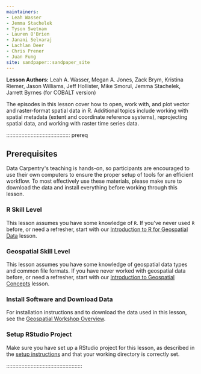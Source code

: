 ```yaml
---
maintainers:
- Leah Wasser
- Jemma Stachelek
- Tyson Swetnam
- Lauren O'Brien
- Janani Selvaraj
- Lachlan Deer
- Chris Prener
- Juan Fung
site: sandpaper::sandpaper_site
---
```


**Lesson Authors:** Leah A. Wasser, Megan A. Jones, Zack Brym, Kristina Riemer, Jason Williams, Jeff Hollister,  Mike Smorul, Jemma Stachelek, Jarrett Byrnes (for COBALT version)

The episodes in this lesson cover how to open, work with, and plot
vector and raster-format spatial data in R. Additional topics include
working with spatial metadata (extent and coordinate reference systems),
reprojecting spatial data, and working with raster time series data.

::::::::::::::::::::::::::::::::::::::::::  prereq

## Prerequisites

Data Carpentry's teaching is hands-on, so participants are encouraged
to use their own computers to ensure the proper setup of tools for an
efficient workflow. To most effectively use these materials, please
make sure to download the data and install everything before
working through this lesson.

### R Skill Level

This lesson assumes you have some knowledge of `R`. If you've never
used `R` before, or need a refresher, start with our
[Introduction to R for Geospatial Data](http://casco-cobalt.github.io/r-intro-geospatial/)
lesson.

### Geospatial Skill Level

This lesson assumes you have some knowledge of geospatial data types
and common file formats. If you have never worked with geospatial
data before, or need a refresher, start with our
[Introduction to Geospatial Concepts](http://casco-cobalt.github.io/organization-geospatial/)
lesson.

### Install Software and Download Data

For installation instructions and to download the data used in this
lesson, see the
[Geospatial Workshop Overview](http://casco-cobalt.github.io/geospatial-workshop/#setup).

### Setup RStudio Project

Make sure you have set up a RStudio project for this lesson, as
described in the
[setup instructions](http://casco-cobalt.github.io/geospatial-workshop/#setup)
and that your working directory is correctly set.


::::::::::::::::::::::::::::::::::::::::::::::::::


